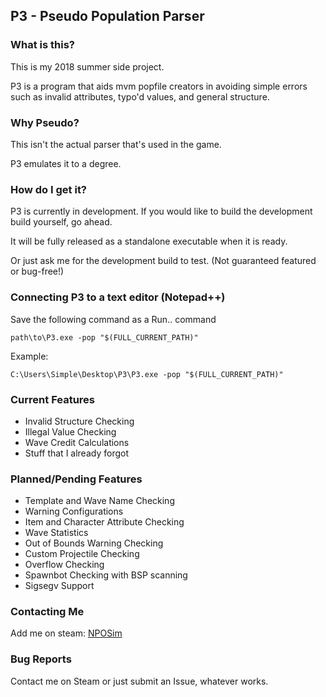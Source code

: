 ## P3 - Pseudo Population Parser
### What is this?

This is my 2018 summer side project.

P3 is a program that aids mvm popfile creators in avoiding simple errors such as invalid attributes, typo'd values, and general structure.

### Why Pseudo?

This isn't the actual parser that's used in the game.

P3 emulates it to a degree.

### How do I get it?
P3 is currently in development. If you would like to build the development build yourself, go ahead.

It will be fully released as a standalone executable when it is ready.

Or just ask me for the development build to test. (Not guaranteed featured or bug-free!)

### Connecting P3 to a text editor (Notepad++)
Save the following command as a Run.. command

`path\to\P3.exe -pop "$(FULL_CURRENT_PATH)"`

Example:

`C:\Users\Simple\Desktop\P3\P3.exe -pop "$(FULL_CURRENT_PATH)"`


### Current Features
 - Invalid Structure Checking
 - Illegal Value Checking
 - Wave Credit Calculations
 - Stuff that I already forgot

### Planned/Pending Features
 - Template and Wave Name Checking
 - Warning Configurations
 - Item and Character Attribute Checking
 - Wave Statistics
 - Out of Bounds Warning Checking
 - Custom Projectile Checking
 - Overflow Checking
 - Spawnbot Checking with BSP scanning
 - Sigsegv Support


### Contacting Me
Add me on steam: [NPOSim]

[NPOSim]: <https://steamcommunity.com/id/NPOsim/>

### Bug Reports
Contact me on Steam or just submit an Issue, whatever works.